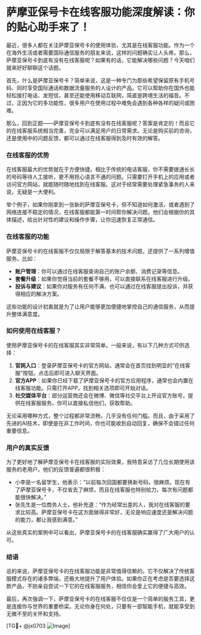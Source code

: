 # 萨摩亚保号卡在线客服功能深度解读：你的贴心助手来了！

最近，很多人都在关注萨摩亚保号卡的使用体验，尤其是在线客服功能。作为一个在海外生活或者需要国际通信服务的朋友来说，这样的问题确实让人头疼。那么，萨摩亚保号卡到底有没有在线客服呢？如果有的话，它能解决哪些问题？今天咱们就来好好聊聊这个话题。

首先，什么是萨摩亚保号卡？简单来说，这是一种专门为那些希望保留原有手机号码、同时享受国际通话和数据流量服务的人设计的产品。它可以帮助你在国外也能轻松接打电话、发短信，甚至还能使用移动互联网，简直是跨境生活的福音。不过，正因为它的多功能性，很多用户在使用过程中难免会遇到各种各样的疑问或困难。

那么，回到正题——萨摩亚保号卡到底有没有在线客服呢？答案是肯定的！而且它的在线客服系统相当完善，完全可以满足用户的日常需求。无论是购买前的咨询，还是使用中的问题反馈，都可以通过在线客服得到及时有效的解答。

### 在线客服的优势

在线客服最大的优势就在于方便快捷。相比于传统的电话客服，你不需要拨通长长的号码等待人工接听，更不用担心语言不通的问题。只需要打开手机上的应用或者访问官方网站，就能随时随地找到在线客服。这对于经常需要处理紧急事务的人来说，无疑是一大便利。

举个例子，如果你刚拿到一张新的萨摩亚保号卡，但不知道如何激活，或者遇到了网络连接不稳定的情况，在线客服都能第一时间帮你解决问题。他们会根据你的具体描述，给出针对性的建议和操作步骤，让你迅速恢复正常通信。

### 在线客服的功能

萨摩亚保号卡的在线客服不仅仅局限于解答基本的技术问题，还提供了一系列增值服务。比如：

- **账户管理**：你可以通过在线客服查询自己的账户余额、消费记录等信息。
- **套餐升级**：如果你觉得当前的套餐不够用，可以直接联系在线客服进行升级。
- **投诉与建议**：如果你对服务有任何不满，也可以通过在线客服提出投诉，并获得相应的解决方案。

这些功能的设计初衷就是为了让用户能够更加便捷地掌控自己的通信服务，从而提升整体满意度。

### 如何使用在线客服？

使用萨摩亚保号卡的在线客服其实非常简单。一般来说，有以下几种方式可供选择：

1. **官网入口**：登录萨摩亚保号卡的官方网站，通常会在首页找到明显的“在线客服”按钮。点击后即可进入聊天界面。
2. **官方APP**：如果你已经下载了萨摩亚保号卡的官方应用程序，通常也会内置在线客服功能。只需打开APP，找到相关选项即可开始对话。
3. **社交媒体平台**：部分运营商还会在微博、微信等社交平台上开设官方账号，提供在线客服服务。你可以直接私信他们，获取帮助。

无论采用哪种方式，整个过程都非常流畅，几乎没有任何门槛。而且，由于采用了先进的AI技术，即使是在非工作时间，你也可能收到自动回复，确保不会错过任何重要信息。

### 用户的真实反馈

为了更好地了解萨摩亚保号卡在线客服的实际效果，我特意采访了几位长期使用该服务的老用户。他们的反馈普遍都很积极：

- 小李是一名留学生，他表示：“以前每次回国都要换新号码，很麻烦。现在有了萨摩亚保号卡，不仅省去了麻烦，而且在线客服也特别给力，每次有问题都能很快解决。”
- 张先生是一位商务人士，他补充道：“作为经常出差的人，我对在线客服的要求比较高。萨摩亚保号卡在这方面做得非常好，无论是响应速度还是解决问题的能力，都让我感到满意。”

从这些真实的案例中可以看出，萨摩亚保号卡的在线客服确实赢得了广大用户的认可。

### 结语

总的来说，萨摩亚保号卡的在线客服功能是非常值得信赖的。它不仅解决了传统客服模式存在的诸多弊端，还极大地提升了用户体验。如果你正在考虑是否要选择这款产品，不妨亲自尝试一下它的在线客服服务，相信你会爱上它的便捷与高效。

最后，再次强调一下，萨摩亚保号卡的在线客服不仅仅是一个简单的服务工具，更是连接你与世界的重要桥梁。无论你身在何处，只要有一部智能手机，就能享受到无微不至的关怀和支持。

[TG💪+ @jx0703 ![Image](https://github.com/user-attachments/assets/dbca1d08-cadb-493c-b0ec-ad6f7a83f270)]